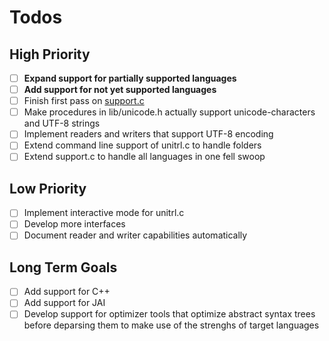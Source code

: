 # Todos

## High Priority

- [ ] **Expand support for partially supported languages**
- [ ] **Add support for not yet supported languages**
- [ ] Finish first pass on [support.c](src/support.c)
- [ ] Make procedures in lib/unicode.h actually support unicode-characters and UTF-8 strings
- [ ] Implement readers and writers that support UTF-8 encoding
- [ ] Extend command line support of unitrl.c to handle folders
- [ ] Extend support.c to handle all languages in one fell swoop

## Low Priority

- [ ] Implement interactive mode for unitrl.c
- [ ] Develop more interfaces
- [ ] Document reader and writer capabilities automatically

## Long Term Goals

- [ ] Add support for C++
- [ ] Add support for JAI
- [ ] Develop support for optimizer tools that optimize abstract syntax trees before deparsing them to make use of the strenghs of target languages
